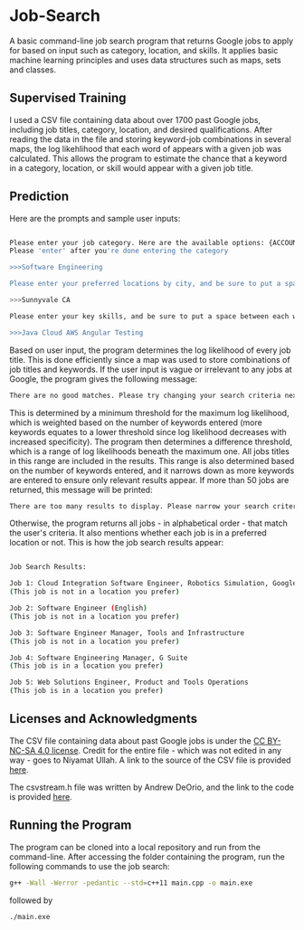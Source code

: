 # Job-Search
A basic command-line job search program that returns Google jobs to apply for based on input such as category, location, and skills. It applies basic machine learning principles and uses data structures such as maps, sets and classes.

## Supervised Training 
I used a CSV file containing data about over 1700 past Google jobs, including job titles, category, location, and desired qualifications. After reading the data in the file and storing keyword-job combinations in several maps, the log likehlihood that each word of appears with a given job was calculated. This allows the program to estimate the chance that a keyword in a category, location, or skill would appear with a given job title. 

## Prediction
Here are the prompts and sample user inputs:

```bash

Please enter your job category. Here are the available options: {ACCOUNT, ADMINISTRATIVE, DATA CENTER, COMMUNICATIONS, CUSTOMER, DATA, DESIGN, DEVELOPER, SOFTWARE ENGINEERING, HARDWARE ENGINEERING, NETWORK ENGINEERING, REAL ESTATE, FINANCE, GOVERNMENT, HARDWARE, INFRASTRUCTURE, IT, LEGAL, MANUFACTURING, MARKETING, NETWORK, OPERATIONS, PARTNERSHIPS, PEOPLE, PRODUCT MANAGEMENT, PROGRAM, RELATIONS, SALES, SERVICES, SOFTWARE, SOLUTIONS, BUSINESS STRATEGY, SUPPLY CHAIN, TECHNICAL SUPPORT, USER EXPERIENCE, WORKPLACE, WRITING}
Please 'enter' after you're done entering the category

>>>Software Engineering

Please enter your preferred locations by city, and be sure to put a space between each word. Please 'enter' after you're done entering locations

>>>Sunnyvale CA

Please enter your key skills, and be sure to put a space between each word. Please 'enter' after you're done entering skills

>>>Java Cloud AWS Angular Testing

```

Based on user input, the program determines the log likelihood of every job title. This is done efficiently since a map was used to store combinations of job titles and keywords. If the user input is vague or irrelevant to any jobs at Google, the program gives the following message:

```bash
There are no good matches. Please try changing your search criteria next time.
```

This is determined by a minimum threshold for the maximum log likelihood, which is weighted based on the number of keywords entered (more keywords equates to a lower threshold since log likelihood decreases with increased specificity). The program then determines a difference threshold, which is a range of log likelihoods beneath the maximum one. All jobs titles in this range are included in the results. This range is also determined based on the number of keywords entered, and it narrows down as more keywords are entered to ensure only relevant results appear. If more than 50 jobs are returned, this message will be printed:

```bash
There are too many results to display. Please narrow your search criteria.
```

Otherwise, the program returns all jobs - in alphabetical order - that match the user's criteria. It also mentions whether each job is in a preferred location or not. This is how the job search results appear:

```bash

Job Search Results:

Job 1: Cloud Integration Software Engineer, Robotics Simulation, Google Cloud Platform
(This job is not in a location you prefer)

Job 2: Software Engineer (English)
(This job is not in a location you prefer)

Job 3: Software Engineer Manager, Tools and Infrastructure
(This job is not in a location you prefer)

Job 4: Software Engineering Manager, G Suite
(This job is in a location you prefer)

Job 5: Web Solutions Engineer, Product and Tools Operations
(This job is in a location you prefer)

```

## Licenses and Acknowledgments

The CSV file containing data about past Google jobs is under the [CC BY-NC-SA 4.0 license](https://creativecommons.org/licenses/by-nc-sa/4.0/). Credit for the entire file - which was not edited in any way - goes to Niyamat Ullah. A link to the source of the CSV file is provided [here](https://www.kaggle.com/niyamatalmass/google-job-skills). 

The csvstream.h file was written by Andrew DeOrio, and the link to the code is provided [here](https://github.com/awdeorio/csvstream). 

## Running the Program

The program can be cloned into a local repository and run from the command-line. After accessing the folder containing the program, run the following commands to use the job search:

```bash
g++ -Wall -Werror -pedantic --std=c++11 main.cpp -o main.exe
```
followed by

```bash
./main.exe
```

